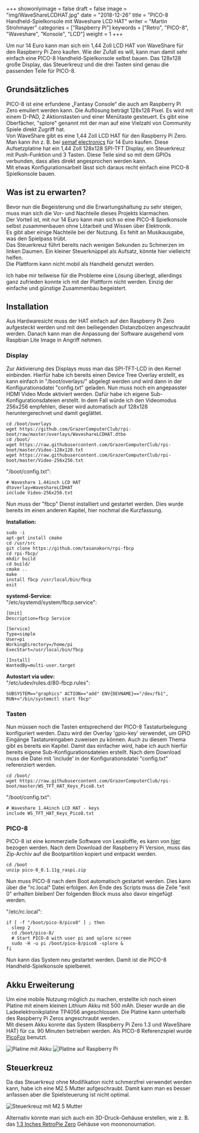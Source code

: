 ﻿+++
showonlyimage = false
draft = false
image = "img/WaveShareLCDHAT.jpg"
date = "2018-12-26"
title = "PICO-8 Handheld-Spielkonsole mit Waveshare LCD HAT"
writer = "Martin Strohmayer"
categories = ["Raspberry Pi"]
keywords = ["Retro", "PICO-8", "Waveshare", "Konsole", "LCD"]
weight = 1
+++

Um nur 14 Euro kann man sich ein 1,44 Zoll LCD HAT von WaveShare für den Raspberry Pi Zero kaufen. Wie der Zufall es will, kann man damit sehr einfach eine PICO-8 Handheld-Spielkonsole selbst bauen. Das 128x128 große Display, das Steuerkreuz und die drei Tasten sind genau die passenden Teile für PICO-8. 
<!--more-->

## Grundsätzliches

PICO-8 ist eine erfundene „Fantasy Console“ die auch am Raspberry Pi Zero emuliert werden kann. Die Auflösung beträgt 128x128 Pixel. Es wird mit einem D-PAD, 2 Aktionstasten und einer Menütaste gesteuert. Es gibt eine Oberfächer, "splore" genannt mit der man auf eine Vielzahl von Community Spiele direkt Zugriff hat.  
Von WaveShare gibt es eine 1,44 Zoll LCD HAT für den Raspberry Pi Zero. Man kann ihn z. B. bei [semaf electronics](https://electronics.semaf.at/144inch-LCD-display-HAT-for-Raspberry-Pi) für 14 Euro kaufen. Diese Aufsetzplatine hat ein 1,44 Zoll 128x128 SPI-TFT Display, ein Steuerkreuz mit Push-Funktion und 3 Tasten. Diese Teile sind so mit dem GPIOs verbunden, dass alles direkt angesprochen werden kann.  
Mit etwas Konfigurationsarbeit lässt sich daraus recht einfach eine PICO-8 Spielkonsole bauen. 
 
## Was ist zu erwarten?

Bevor nun die Begeisterung und die Erwartungshaltung zu sehr steigen, muss man sich die Vor- und Nachteile dieses Projekts klarmachen.  
Der Vorteil ist, mit nur 14 Euro kann man sich so eine PICO-8 Spielkonsole selbst zusammenbauen ohne Lötarbeit und Wissen über Elektronik.  
Es gibt aber einige Nachteile bei der Nutzung. Es fehlt an Musikausgabe, was den Spielpass trübt.  
Das Steuerkreuz führt bereits nach wenigen Sekunden zu Schmerzen im linken Daumen. Ein kleiner Steuerknüppel als Aufsatz, könnte hier vielleicht helfen.  
Die Plattform kann nicht mobil als Handheld genutzt werden. 

Ich habe mir teilweise für die Probleme eine Lösung überlegt, allerdings ganz zufrieden konnte ich mit der Plattform nicht werden. Einzig der einfache und günstige Zusammenbau begeistert.

## Installation

Aus Hardwaresicht muss der HAT einfach auf den Raspberry Pi Zero aufgesteckt werden und mit den beiliegenden Distanzbolzen angeschraubt werden. Danach kann man die Anpassung der Software ausgehend vom Raspbian Lite Image in Angriff nehmen.

### Display

Zur Aktivierung des Displays muss man das SPI-TFT-LCD in den Kernel einbinden. Hierfür habe ich bereits einen Device Tree Overlay erstellt, es kann einfach in "/boot/overlays/" abgelegt werden und wird dann in der Konfigurationsdatei "config.txt" geladen. Nun muss noch ein angepasster HDMI Video Mode aktiviert werden. Dafür habe ich eigene Sub-Konfigurationsdateien erstellt. In dem Fall würde ich den Videomodus 256x256 empfehlen, dieser wird automatisch auf 128x128 heruntergerechnet und damit geglättet.

```
cd /boot/overlays
wget https://github.com/GrazerComputerClub/rpi-boot/raw/master/overlays/WaveshareLCDHAT.dtbo
cd /boot/
wget https://raw.githubusercontent.com/GrazerComputerClub/rpi-boot/master/Video-128x128.txt
wget https://raw.githubusercontent.com/GrazerComputerClub/rpi-boot/master/Video-256x256.txt
```

"/boot/config.txt":
```
# Waveshare 1.44inch LCD HAT
dtoverlay=WaveshareLCDHAT
include Video-256x256.txt
```

Nun muss der "fbcp" Dienst installiert und gestartet werden. Dies wurde bereits im einen anderen Kapitel, hier nochmal die Kurzfassung.

**Installation:**  
```
sudo -i
apt-get install cmake 
cd /usr/src
git clone https://github.com/tasanakorn/rpi-fbcp
cd rpi-fbcp/
mkdir build
cd build/
cmake ..
make
install fbcp /usr/local/bin/fbcp
exit
```

**systemd-Service:**  
"/etc/systemd/system/fbcp.service":
```
[Unit]
Description=fbcp Service

[Service]
Type=simple
User=pi
WorkingDirectory=/home/pi
ExecStart=/usr/local/bin/fbcp

[Install]
WantedBy=multi-user.target
```

**Autostart via udev:**  
"/etc/udev/rules.d/80-fbcp.rules":
```
SUBSYSTEM=="graphics" ACTION=="add" ENV{DEVNAME}=="/dev/fb1", RUN+="/bin/systemctl start fbcp"
```

### Tasten

Nun müssen noch die Tasten entsprechend der PICO-8 Tastaturbelegung konfiguriert werden. Dazu wird der Overlay 'gpio-key' verwendet, um GPIO Eingänge Tastatureingaben zuweisen zu können. Auch zu diesem Thema gibt es bereits ein Kapitel. Damit das einfacher wird, habe ich auch hierfür bereits eigene Sub-Konfigurationsdateien erstellt. Nach dem Download muss die Datei mit 'include' in der Konfigurationsdatei "config.txt" referenziert werden.


```
cd /boot/
wget https://raw.githubusercontent.com/GrazerComputerClub/rpi-boot/master/WS_TFT_HAT_Keys_Pico8.txt
```

"/boot/config.txt":
```
# Waveshare 1.44inch LCD HAT - keys
include WS_TFT_HAT_Keys_Pico8.txt
```

### PICO-8

PICO-8 ist eine kommerzielle Software von Lexaloffle, es kann von [hier](https://www.lexaloffle.com/pico-8.php?#getpico8) bezogen werden.
Nach dem Download der Raspberry Pi Version, muss das Zip-Archiv auf die Bootpartition kopiert und entpackt werden. 

```
cd /boot
unzip pico-8_0.1.11g_raspi.zip 
```

Nun muss PICO-8 nach dem Boot automatisch gestartet werden. Dies kann über die "rc.local" Datei erfolgen. Am Ende des Scripts muss die Zeile "exit 0" erhalten bleiben! Der folgenden Block muss also davor eingefügt werden.

"/etc/rc.local":
```
if [ -f "/boot/pico-8/pico8" ] ; then
  sleep 2
  cd /boot/pico-8/
  # Start PICO-8 with user pi and splore screen
  sudo -H -u pi /boot/pico-8/pico8 -splore &
fi
```

Nun kann das System neu gestartet werden. Damit ist die PICO-8 Handheld-Spielkonsole spielbereit.

## Akku Erweiterung

Um eine mobile Nutzung möglich zu machen, erstellte ich noch einen Platine mit einem kleinen Lithium Akku mit 500 mAh. Dieser wurde an die Ladeelektronikplatine TP4056 angeschlossen. Die Platine kann unterhalb des Raspberry Pi Zeros angeschraubt werden.  
Mit diesem Akku konnte das System (Raspberry Pi Zero 1.3 und WaveShare HAT) für ca. 90 Minuten betrieben werden. Als PICO-8 Referenzspiel wurde [PicoFox](https://www.lexaloffle.com/bbs/?tid=28067) benutzt.

![Platine mit Akku](../../img/WaveShareLCDHAT-Accu2.jpg) 
![Platine auf Raspberry Pi](../../img/WaveShareLCDHAT-Accu.jpg)

## Steuerkreuz

Da das Steuerkreuz ohne Modifikation nicht schmerzfrei verwendet werden kann, habe ich eine M2.5 Mutter aufgeschraubt. Damit kann man es besser anfassen aber
 die Spielsteuerung ist nicht optimal. 

![Steuerkreuz mit M2.5 Mutter](../../img/WaveShareLCDHAT-Joystick.jpg) 

Alternativ könnte man sich auch ein 3D-Druck-Gehäuse erstellen, wie z. B. das [1.3 Inches RetroPie Zero](https://www.thingiverse.com/thing:3328994) Gehäuse von moononournation.

<!--
## Referenzen

[PICO-8](../pico-8/)  
[SPI TFT LCD - Teil 1](../spi-tft-lcd)  
[SPI TFT LCD - Teil 2](../spi-tft-lcd2)  
[Device Tree](../device-tree)  
[GPIO-Eingang als Tastaturtaste](../gpio-tasten)  
[Hotkeys zuweisen ohne X11](../hotkeys-zuweisen-ohne-x11)  
-->
